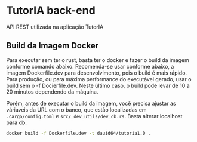 # TutorIA back-end

API REST utilizada na aplicação TutorIA

## Build da Imagem Docker

Para executar sem ter o rust, basta ter o docker e fazer o build da imagem conforme comando abaixo. Recomenda-se usar conforme abaixo, a imagem Dockerfile.dev para desenvolvimento, pois o build é mais rápido. Para produção, ou para máxima performance do executável gerado, usar o build sem o -f Docierfile.dev. Neste último caso, o build pode levar de 10 a 20 minutos dependendo da máquina.

Porém, antes de executar o build da imagem, você precisa ajustar as váriaveis da URL com o banco, que estão localizadas em `.cargo/config.toml` e `src/_dev_utils/dev_db.rs`. Basta alterar localhost para db.

```bash
docker build -f Dockerfile.dev -t dauid64/tutoria1.0 .
```